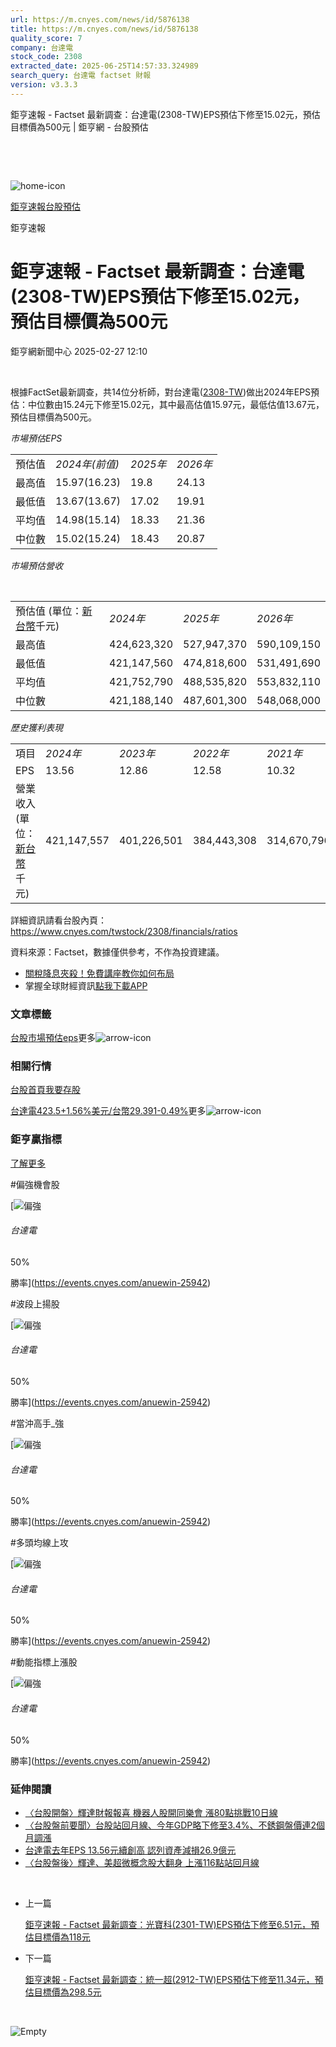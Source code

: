 ```yaml
---
url: https://m.cnyes.com/news/id/5876138
title: https://m.cnyes.com/news/id/5876138
quality_score: 7
company: 台達電
stock_code: 2308
extracted_date: 2025-06-25T14:57:33.324989
search_query: 台達電 factset 財報
version: v3.3.3
---
```


鉅亨速報 - Factset 最新調查：台達電(2308-TW)EPS預估下修至15.02元，預估目標價為500元 | 鉅亨網 - 台股預估

‌

‌

![home-icon](/assets/icons/breadCrumb/symbol-icon-home.svg)

[鉅亨速報](/news/cat/anue_live)[台股預估](/news/cat/tw_forecast)

鉅亨速報

# 鉅亨速報 - Factset 最新調查：台達電(2308-TW)EPS預估下修至15.02元，預估目標價為500元

鉅亨網新聞中心 2025-02-27 12:10

‌

根據FactSet最新調查，共14位分析師，對台達電([2308-TW](https://www.cnyes.com/twstock/2308))做出2024年EPS預估：中位數由15.24元下修至15.02元，其中最高估值15.97元，最低估值13.67元，預估目標價為500元。

*市場預估EPS*

|  |  |  |  |
| --- | --- | --- | --- |
| 預估值 | *2024年(前值)* | *2025年* | *2026年* |
| 最高值 | 15.97(16.23) | 19.8 | 24.13 |
| 最低值 | 13.67(13.67) | 17.02 | 19.91 |
| 平均值 | 14.98(15.14) | 18.33 | 21.36 |
| 中位數 | 15.02(15.24) | 18.43 | 20.87 |

*市場預估營收*

‌

|  |  |  |  |
| --- | --- | --- | --- |
| 預估值 (單位：[新台幣](https://invest.cnyes.com/forex/detail/usdtwd)千元) | *2024年* | *2025年* | *2026年* |
| 最高值 | 424,623,320 | 527,947,370 | 590,109,150 |
| 最低值 | 421,147,560 | 474,818,600 | 531,491,690 |
| 平均值 | 421,752,790 | 488,535,820 | 553,832,110 |
| 中位數 | 421,188,140 | 487,601,300 | 548,068,000 |

*歷史獲利表現*

|  |  |  |  |  |
| --- | --- | --- | --- | --- |
| 項目 | *2024年* | *2023年* | *2022年* | *2021年* |
| EPS | 13.56 | 12.86 | 12.58 | 10.32 |
| 營業收入 (單位：[新台幣](https://invest.cnyes.com/forex/detail/usdtwd)千元) | 421,147,557 | 401,226,501 | 384,443,308 | 314,670,796 |

詳細資訊請看台股內頁：  
<https://www.cnyes.com/twstock/2308/financials/ratios>

資料來源：Factset，數據僅供參考，不作為投資建議。

* [關稅降息夾殺！免費講座教你如何布局](https://www.rsc.com.tw/Cnyes_RSC/SeminarBooking2025InvestmentOutlook.aspx?utm_source=anue&utm_medium=usstocks_end)
* 掌握全球財經資訊[點我下載APP](http://www.cnyes.com/app/?utm_source=mweb&utm_medium=HamMenuBanner&utm_campaign=fixed&utm_content=entr)

### 文章標籤

[台股](https://news.cnyes.com/tag/台股 "台股")[市場預估](https://news.cnyes.com/tag/市場預估 "市場預估")[eps](https://news.cnyes.com/tag/eps "eps")更多![arrow-icon](/assets/icons/arrows/arrow-down.svg)

### 相關行情

[台股首頁](https://www.cnyes.com/twstock)[我要存股](https://supr.link/8OHaU)

[台達電423.5+1.56%](https://www.cnyes.com/twstock/2308)[美元/台幣29.391-0.49%](https://invest.cnyes.com/forex/detail/USDTWD)更多![arrow-icon](/assets/icons/arrows/arrow-down.svg)

### 鉅亨贏指標

[了解更多](https://events.cnyes.com/anuewin-25942)

#偏強機會股

[![偏強](/assets/icons/win-indicator/long.svg)

###### 台達電

50%

勝率](https://events.cnyes.com/anuewin-25942)

#波段上揚股

[![偏強](/assets/icons/win-indicator/long.svg)

###### 台達電

50%

勝率](https://events.cnyes.com/anuewin-25942)

#當沖高手\_強

[![偏強](/assets/icons/win-indicator/long.svg)

###### 台達電

50%

勝率](https://events.cnyes.com/anuewin-25942)

#多頭均線上攻

[![偏強](/assets/icons/win-indicator/long.svg)

###### 台達電

50%

勝率](https://events.cnyes.com/anuewin-25942)

#動能指標上漲股

[![偏強](/assets/icons/win-indicator/long.svg)

###### 台達電

50%

勝率](https://events.cnyes.com/anuewin-25942)

### 延伸閱讀

* [〈台股開盤〉輝達財報報喜 機器人股開同樂會 漲80點挑戰10日線](/news/id/5875824)
* [〈台股盤前要聞〉台股站回月線、今年GDP略下修至3.4%、不銹鋼盤價連2個月調漲](/news/id/5875584)
* [台達電去年EPS 13.56元續創高 認列資產減損26.9億元](/news/id/5875420)
* [〈台股盤後〉輝達、美超微概念股大翻身 上漲116點站回月線](/news/id/5874298)

‌

* 上一篇

  [鉅亨速報 - Factset 最新調查：光寶科(2301-TW)EPS預估下修至6.51元，預估目標價為118元](/news/id/5877205)
* 下一篇

  [鉅亨速報 - Factset 最新調查：統一超(2912-TW)EPS預估下修至11.34元，預估目標價為298.5元](/news/id/5875956)

‌

![Empty](/assets/icons/skeleton/empty-image.svg)

‌